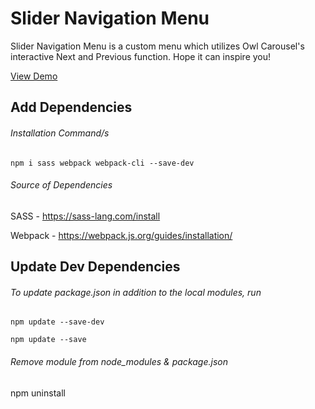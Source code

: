 # Slider Navigation Menu

Slider Navigation Menu is a custom menu which utilizes Owl Carousel's interactive Next and Previous function.
Hope it can inspire you!

[View Demo](https://codepen.io/HikwaMehluli/full/VwmgrMz)

## Add Dependencies
###### Installation Command/s

```
npm i sass webpack webpack-cli --save-dev
```

###### Source of Dependencies

SASS - https://sass-lang.com/install

Webpack - https://webpack.js.org/guides/installation/

## Update Dev Dependencies 
###### To update package.json in addition to the local modules, run

```
npm update --save-dev

npm update --save
```

###### Remove module from node_modules & package.json
npm uninstall <name of the module>

